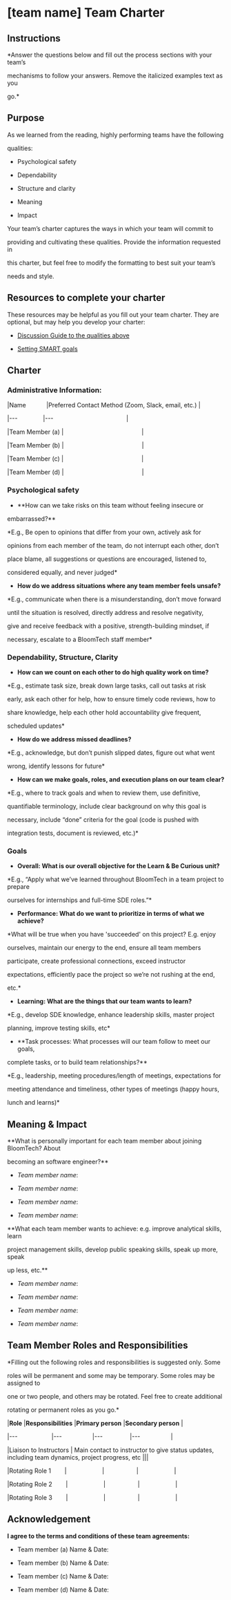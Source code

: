 # [team name] Team Charter

	

## Instructions

	

*Answer the questions below and fill out the process sections with your team’s

mechanisms to follow your answers. Remove the italicized examples text as you

go.*

	

## Purpose

	

As we learned from the reading, highly performing teams have the following

qualities:

	

* Psychological safety

* Dependability

* Structure and clarity

* Meaning

* Impact

	

Your team’s charter captures the ways in which your team will commit to

providing and cultivating these qualities. Provide the information requested in

this charter, but feel free to modify the formatting to best suit your team’s

needs and style.

	

## Resources to complete your charter

	

These resources may be helpful as you fill out your team charter. They are optional, but may help you develop your charter:

	

* [Discussion Guide to the qualities above](https://docs.google.com/document/d/1lgiz6mwZeyWEaJxN_NMI-tI5Qijv2BHh27DPLeSLE40)

* [Setting SMART goals](https://www.mindtools.com/pages/article/smart-goals.htm)

	

## Charter

	

### Administrative Information:

	

|Name            |Preferred Contact Method (Zoom, Slack, email, etc.) |

|---               |---                                           |

|Team Member (a) |                                              |

|Team Member (b) |                                              |

|Team Member (c) |                                              |

|Team Member (d) |                                              |

	

### Psychological safety

	

* **How can we take risks on this team without feeling insecure or

 embarrassed?**

 *E.g., Be open to opinions that differ from your own, actively ask for

 opinions from each member of the team, do not interrupt each other, don’t

 place blame, all suggestions or questions are encouraged, listened to,

 considered equally, and never judged*

	

* **How do we address situations where any team member feels unsafe?**

 *E.g., communicate when there is a misunderstanding, don’t move forward

 until the situation is resolved, directly address and resolve negativity,

 give and receive feedback with a positive, strength-building mindset, if

 necessary, escalate to a BloomTech staff member* 

	

### Dependability, Structure, Clarity

	

* **How can we count on each other to do high quality work on time?**

 *E.g., estimate task size, break down large tasks, call out tasks at risk

 early, ask each other for help, how to ensure timely code reviews, how to

 share knowledge, help each other hold accountability give frequent,

 scheduled updates* 

	

* **How do we address missed deadlines?**

 *E.g., acknowledge, but don’t punish slipped dates, figure out what went

 wrong, identify lessons for future*

	

* **How can we make goals, roles, and execution plans on our team clear?**

 *E.g., where to track goals and when to review them, use definitive,

 quantifiable terminology, include clear background on why this goal is

 necessary, include “done” criteria for the goal (code is pushed with

 integration tests, document is reviewed, etc.)*

	
	

### Goals

	

* **Overall: What is our overall objective for the Learn & Be Curious unit?**

 *E.g., “Apply what we’ve learned throughout BloomTech in a team project to prepare

 ourselves for internships and full-time SDE roles.”*

	
	

* **Performance: What do we want to prioritize in terms of what we achieve?**

 *What will be true when you have 'succeeded' on this project? E.g. enjoy

 ourselves, maintain our energy to the end, ensure all team members

 participate, create professional connections, exceed instructor

 expectations, efficiently pace the project so we’re not rushing at the end,

 etc.*

	
	

* **Learning: What are the things that our team wants to learn?**

 *E.g., develop SDE knowledge, enhance leadership skills, master project

 planning, improve testing skills, etc*

	
	

* **Task processes: What processes will our team follow to meet our goals,

 complete tasks, or to build team relationships?**

 *E.g., leadership, meeting procedures/length of meetings, expectations for

 meeting attendance and timeliness, other types of meetings (happy hours,

 lunch and learns)*

	
	

## Meaning & Impact

	

**What is personally important for each team member about joining BloomTech? About

becoming an software engineer?**

	

* *Team member name*:

* *Team member name*:

* *Team member name*:

* *Team member name*:

	

**What each team member wants to achieve: e.g. improve analytical skills, learn

project management skills, develop public speaking skills, speak up more, speak

up less, etc.**

	

* *Team member name*:

* *Team member name*:

* *Team member name*:

* *Team member name*:

	

## Team Member Roles and Responsibilities

	

*Filling out the following roles and responsibilities is suggested only. Some

roles will be permanent and some may be temporary. Some roles may be assigned to

one or two people, and others may be rotated. Feel free to create additional

rotating or permanent roles as you go.*

	

|**Role** |**Responsibilities** |**Primary person** |**Secondary person** |

|---                    |---                  |---                |---                  |

|Liaison to Instructors | Main contact to instructor to give status updates, including team dynamics, project progress, etc |||

|Rotating Role 1        |                     |                   |                     |

|Rotating Role 2        |                     |                   |                     |

|Rotating Role 3        |                     |                   |                     |

	

## Acknowledgement

	

**I agree to the terms and conditions of these team agreements:**

	

* Team member (a) Name & Date:

* Team member (b) Name & Date:

* Team member (c) Name & Date:

* Team member (d) Name & Date: